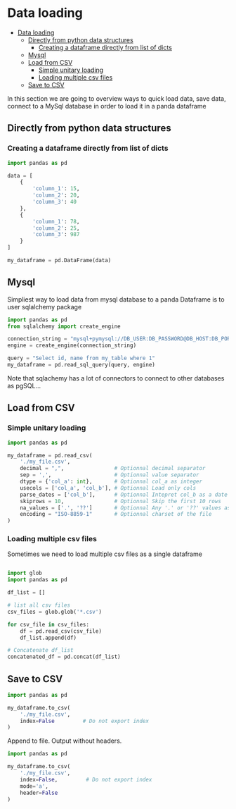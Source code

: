 # Data loading

- [Data loading](#data-loading)
  * [Directly from python data structures](#directly-from-python-data-structures)
    + [Creating a dataframe directly from list of dicts](#creating-a-dataframe-directly-from-list-of-dicts)
  * [Mysql](#mysql)
  * [Load from CSV](#load-from-csv)
    + [Simple unitary loading](#simple-unitary-loading)
    + [Loading multiple csv files](#loading-multiple-csv-files)
  * [Save to CSV](#save-to-csv)

In this section we are going to overview ways to quick load data, save data, connect to a MySql database in order to load it in a panda dataframe

## Directly from python data structures

### Creating a dataframe directly from list of dicts

```python
import pandas as pd

data = [
    {
        'column_1': 15,
        'column_2': 20,
        'column_3': 40
    },
    {
        'column_1': 78,
        'column_2': 25,
        'column_3': 987
    }
]

my_dataframe = pd.DataFrame(data)
```


## Mysql

Simpliest way to load data from mysql database to a panda Dataframe is to user sqlalchemy package

```python
import pandas as pd
from sqlalchemy import create_engine

connection_string = "mysql+pymysql://DB_USER:DB_PASSWORD@DB_HOST:DB_PORT/DB_NAME"
engine = create_engine(connection_string)

query = "Select id, name from my_table where 1"
my_dataframe = pd.read_sql_query(query, engine)
```

Note that sqlachemy has a lot of connectors to connect to other databases as pgSQL...

## Load from CSV

### Simple unitary loading

```python
import pandas as pd

my_dataframe = pd.read_csv(
    './my_file.csv',
    decimal = ",",                # Optionnal decimal separator
    sep = ',',                    # Optionnal value separator
    dtype = {'col_a': int},       # Optionnal col_a as integer
    usecols = ['col_a', 'col_b'], # Optionnal Load only cols
    parse_dates = ['col_b'],      # Optionnal Intepret col_b as a date
    skiprows = 10,                # Optionnal Skip the first 10 rows
    na_values = ['.', '??']       # Optionnal Any '.' or '??' values as NA
    encoding = "ISO-8859-1"       # Optionnal charset of the file
)
```

### Loading multiple csv files

Sometimes we need to load multiple csv files as a single dataframe

```python

import glob
import pandas as pd

df_list = []

# list all csv files 
csv_files = glob.glob('*.csv')

for csv_file in csv_files:
    df = pd.read_csv(csv_file)
    df_list.append(df)

# Concatenate df_list
concatenated_df = pd.concat(df_list)

```

## Save to CSV

```python
import pandas as pd

my_dataframe.to_csv(
    './my_file.csv',
    index=False         # Do not export index
)
```

Append to file. Output without headers.

```python
import pandas as pd

my_dataframe.to_csv(
    './my_file.csv',
    index=False,         # Do not export index
    mode='a',
    header=False
)
```

